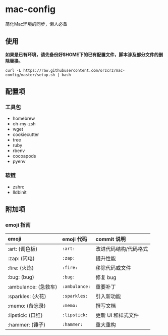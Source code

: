 # mac-config

简化Mac环境的同步，懒人必备

## 使用

**如果是已有环境，请先备份好$HOME下的已有配置文件，脚本涉及部分文件的删除替换。**


```
curl -L https://raw.githubusercontent.com/orzcrz/mac-config/master/setup.sh | bash
```

## 配置项

### 工具包

- homebrew
- oh-my-zsh
- wget
- cookiecutter
- tree
- ruby
- rbenv
- cocoapods
- pyenv

### 软链

- zshrc
- lldbinit

## 附加项

<h3 id="emoji-指南">emoji 指南</h3>

<table> <thead> <tr> <th align="left">emoji</th> <th align="left">emoji 代码</th> <th align="left">commit 说明</th> </tr> </thead> <tbody><tr> <td align="left">:art: (调色板)</td> <td align="left"><code>:art:</code></td> <td align="left">改进代码结构/代码格式</td> </tr> <tr> <td align="left">:zap: (闪电)</td> <td align="left"><code>:zap:</code></td> <td align="left">提升性能</td> </tr> <tr> <td align="left">:fire: (火焰)</td> <td align="left"><code>:fire:</code></td> <td align="left">移除代码或文件</td> </tr> <tr> <td align="left">:bug: (bug)</td> <td align="left"><code>:bug:</code></td> <td align="left">修复 bug</td> </tr> <tr> <td align="left">:ambulance: (急救车)</td> <td align="left"><code>:ambulance:</code></td> <td align="left">重要补丁</td> </tr> <tr> <td align="left">:sparkles: (火花)</td> <td align="left"><code>:sparkles:</code></td> <td align="left">引入新功能</td> </tr> <tr> <td align="left">:memo: (备忘录)</td> <td align="left"><code>:memo:</code></td> <td align="left">撰写文档</td> </tr> <tr> <td align="left">:lipstick: (口红)</td> <td align="left"><code>:lipstick:</code></td> <td align="left">更新 UI 和样式文件</td> </tr> <tr> <td align="left">:hammer: (锤子)</td> <td align="left"><code>:hammer:</code></td> <td align="left">重大重构</td> </tr> </tbody></table>